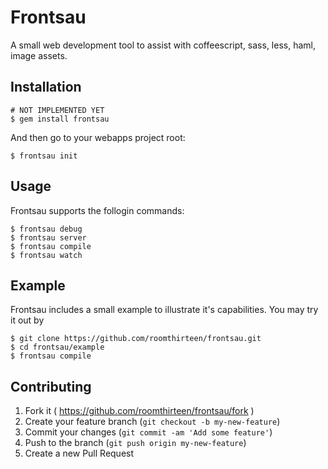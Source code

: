 # Frontsau

A small web development tool to assist with coffeescript, sass, less, haml, image assets. 

## Installation

    # NOT IMPLEMENTED YET
    $ gem install frontsau

And then go to your webapps project root:

    $ frontsau init

## Usage

Frontsau supports the follogin commands:

    $ frontsau debug
    $ frontsau server
    $ frontsau compile
    $ frontsau watch


## Example
Frontsau includes a small example to illustrate it's capabilities. You may try it out by

    $ git clone https://github.com/roomthirteen/frontsau.git
    $ cd frontsau/example
    $ frontsau compile


## Contributing

1. Fork it ( https://github.com/roomthirteen/frontsau/fork )
2. Create your feature branch (`git checkout -b my-new-feature`)
3. Commit your changes (`git commit -am 'Add some feature'`)
4. Push to the branch (`git push origin my-new-feature`)
5. Create a new Pull Request
